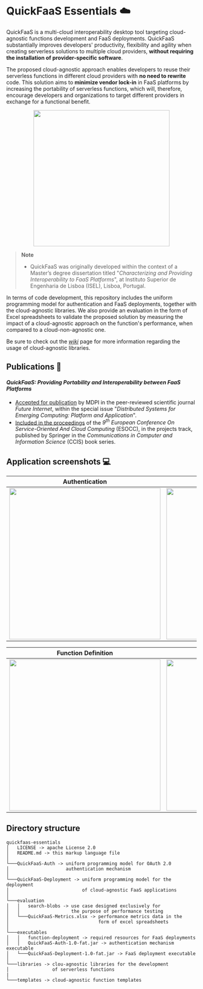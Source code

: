 # QuickFaaS Essentials ☁️

QuickFaaS is a multi-cloud interoperability desktop tool targeting cloud-agnostic functions development and FaaS deployments. QuickFaaS substantially improves developers' productivity, flexibility and agility when creating serverless solutions to multiple cloud providers, **without requiring the installation of provider-specific software**. 

The proposed cloud-agnostic approach enables developers to reuse their serverless functions in different cloud providers with **no need to rewrite** code. This solution aims to **minimize vendor lock-in** in FaaS platforms by increasing the portability of serverless functions, which will, therefore, encourage developers and organizations to target different providers in exchange for a functional benefit.

<p align="center">
  <img src="https://user-images.githubusercontent.com/47757441/185813592-ed461efa-2c40-4d43-9024-d2cf3fc13324.png" width="360">
</p>

> **Note**  
> - QuickFaaS was originally developed within the context of a Master’s degree dissertation titled "_Characterizing and Providing Interoperability to
FaaS Platforms_", at Instituto Superior de Engenharia de Lisboa (ISEL), Lisboa, Portugal.

In terms of code development, this repository includes the uniform programming model for authentication and FaaS deployments, together with the cloud-agnostic libraries. We also provide an evaluation in the form of Excel spreadsheets to validate the proposed solution by measuring the impact of a cloud-agnostic approach on the function's performance, when compared to a cloud-non-agnostic one.

Be sure to check out the [_wiki_](https://github.com/Pexers/quickfaas-essentials/wiki) page for more information regarding the usage of cloud-agnostic libraries.

## Publications 📰
#### _QuickFaaS: Providing Portability and Interoperability between FaaS Platforms_
- [Accepted for publication](https://doi.org/10.3390/fi14120360) by MDPI in the peer-reviewed scientific journal _Future Internet_, within the special issue "_Distributed Systems for Emerging Computing: Platform and Application_".
- [Included in the proceedings](https://doi.org/10.1007/978-3-031-23298-5_6) of the _9<sup>th</sup> European Conference On Service-Oriented And Cloud Computing_ (ESOCC), in the projects track, published by Springer in the _Communications in Computer and Information Science_ (CCIS) book series.

## Application screenshots 💻
Authentication|Function Configuration|
:-------------------------:|:-------------------------:|
<kbd><img src="https://user-images.githubusercontent.com/47757441/209371994-3bfa1416-dd7a-482c-8031-4897dedf9df0.png" width="400"></kbd>|<kbd><img src="https://user-images.githubusercontent.com/47757441/209371997-8713343a-1942-4a37-a21f-aa554723b99f.png" width="400"></kbd>|

Function Definition|FaaS Deployment|
:-------------------------:|:-------------------------:|
<kbd><img src="https://user-images.githubusercontent.com/47757441/209371999-e5dd8e98-824f-444f-9394-9c16a47279f7.png" width="400"></kbd>|<kbd><img src="https://user-images.githubusercontent.com/47757441/209372001-5b8109b7-f975-46ef-b351-1d106666c9f8.png" width="400"></kbd>|

## Directory structure
```
quickfaas-essentials
│   LICENSE -> apache License 2.0 
│   README.md -> this markup language file
│
└───QuickFaaS-Auth -> uniform programming model for OAuth 2.0
│                     authentication mechanism
│
└───QuickFaaS-Deployment -> uniform programming model for the deployment
│                           of cloud-agnostic FaaS applications
│   
└───evaluation
│   │   search-blobs -> use case designed exclusively for
│   │                   the purpose of performance testing
│   └───QuickFaaS-Metrics.xlsx -> performance metrics data in the
│                                 form of excel spreadsheets
│   
└───executables
│   │   function-deployment -> required resources for FaaS deployments
│   │   QuickFaaS-Auth-1.0-fat.jar -> authentication mechanism executable
│   └───QuickFaaS-Deployment-1.0-fat.jar -> FaaS deployment executable
│
└───libraries -> clou-agnostic libraries for the development
│                of serverless functions
|
└───templates -> cloud-agnostic function templates
```
